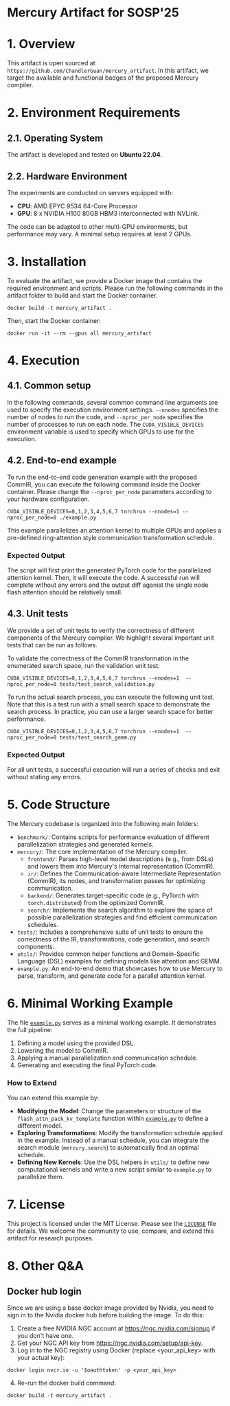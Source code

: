 Mercury Artifact for SOSP'25
==============

# 1. Overview

This artifact is open sourced at `https://github.com/ChandlerGuan/mercury_artifact`.
In this artifact, we target the available and functional badges of the proposed Mercury compiler.

# 2. Environment Requirements

## 2.1. Operating System
The artifact is developed and tested on **Ubuntu 22.04**.

## 2.2. Hardware Environment
The experiments are conducted on servers equipped with:
- **CPU**: AMD EPYC 9534 64-Core Processor
- **GPU**: 8 x NVIDIA H100 80GB HBM3 interconnected with NVLink.

The code can be adapted to other multi-GPU environments, but performance may vary. A minimal setup requires at least 2 GPUs.

# 3. Installation

To evaluate the artifact, we provide a Docker image that contains the required environment and scripts.
Please run the following commands in the artifact folder to build and start the Docker container.

```
docker build -t mercury_artifact .
```

Then, start the Docker container:

```
docker run -it --rm --gpus all mercury_artifact
```

# 4. Execution

## 4.1. Common setup

In the following commands, several common command line arguments are used to specify the execution environment settings. `--nnodes` specifies the number of nodes to run the code, and `--nproc_per_node` specifies the number of processes to run on each node. The `CUDA_VISIBLE_DEVICES` environment variable is used to specify which GPUs to use for the execution.

## 4.2. End-to-end example

To run the end-to-end code generation example with the proposed CommIR, you can execute the following command inside the Docker container. Please change the `--nproc_per_node` parameters according to your hardware configuration.

```
CUDA_VISIBLE_DEVICES=0,1,2,3,4,5,6,7 torchrun --nnodes=1 --nproc_per_node=8 ./example.py
```

This example parallelizes an attention kernel to multiple GPUs and applies a pre-defined ring-attention style communication transformation schedule.

### Expected Output
The script will first print the generated PyTorch code for the parallelized attention kernel. Then, it will execute the code. A successful run will complete without any errors and the output diff aganist the single node flash attention should be relatively small.

## 4.3. Unit tests

We provide a set of unit tests to verify the correctness of different components of the Mercury compiler.
We highlight several important unit tests that can be run as follows.

To validate the correctness of the CommIR transformation in the enumerated search space, run the validation unit test:

```
CUDA_VISIBLE_DEVICES=0,1,2,3,4,5,6,7 torchrun --nnodes=1  --nproc_per_node=8 tests/test_search_validation.py
```

To run the actual search process, you can execute the following unit test. Note that this is a test run with a small search space to demonstrate the search process. In practice, you can use a larger search space for better performance.

```
CUDA_VISIBLE_DEVICES=0,1,2,3,4,5,6,7 torchrun --nnodes=1  --nproc_per_node=8 tests/test_search_gemm.py
```

### Expected Output
For all unit tests, a successful execution will run a series of checks and exit without stating any errors.

# 5. Code Structure

The Mercury codebase is organized into the following main folders:

- `benchmark/`: Contains scripts for performance evaluation of different parallelization strategies and generated kernels.
- `mercury/`: The core implementation of the Mercury compiler.
  - `frontend/`: Parses high-level model descriptions (e.g., from DSLs) and lowers them into Mercury's internal representation (CommIR).
  - `ir/`: Defines the Communication-aware Intermediate Representation (CommIR), its nodes, and transformation passes for optimizing communication.
  - `backend/`: Generates target-specific code (e.g., PyTorch with `torch.distributed`) from the optimized CommIR.
  - `search/`: Implements the search algorithm to explore the space of possible parallelization strategies and find efficient communication schedules.
- `tests/`: Includes a comprehensive suite of unit tests to ensure the correctness of the IR, transformations, code generation, and search components.
- `utils/`: Provides common helper functions and Domain-Specific Language (DSL) examples for defining models like attention and GEMM.
- `example.py`: An end-to-end demo that showcases how to use Mercury to parse, transform, and generate code for a parallel attention kernel.

# 6. Minimal Working Example

The file [`example.py`](example.py) serves as a minimal working example. It demonstrates the full pipeline:
1.  Defining a model using the provided DSL.
2.  Lowering the model to CommIR.
3.  Applying a manual parallelization and communication schedule.
4.  Generating and executing the final PyTorch code.

### How to Extend
You can extend this example by:
- **Modifying the Model**: Change the parameters or structure of the `flash_attn_pack_kv_template` function within [`example.py`](example.py) to define a different model.
- **Exploring Transformations**: Modify the transformation schedule applied in the example. Instead of a manual schedule, you can integrate the search module (`mercury.search`) to automatically find an optimal schedule.
- **Defining New Kernels**: Use the DSL helpers in `utils/` to define new computational kernels and write a new script similar to `example.py` to parallelize them.

# 7. License

This project is licensed under the MIT License. Please see the [`LICENSE`](LICENSE) file for details. We welcome the community to use, compare, and extend this artifact for research purposes.

# 8. Other Q&A

## Docker hub login

Since we are using a base docker image provided by Nvidia, you need to sign in to the Nvidia docker hub before building the image.
To do this:

1. Create a free NVIDIA NGC account at https://ngc.nvidia.com/signup if you don't have one.
2. Get your NGC API key from https://ngc.nvidia.com/setup/api-key.
3. Log in to the NGC registry using Docker (replace <your_api_key> with your actual key):

```
docker login nvcr.io -u '$oauthtoken' -p <your_api_key>
```

4. Re-run the docker build command:

```
docker build -t mercury_artifact .
```